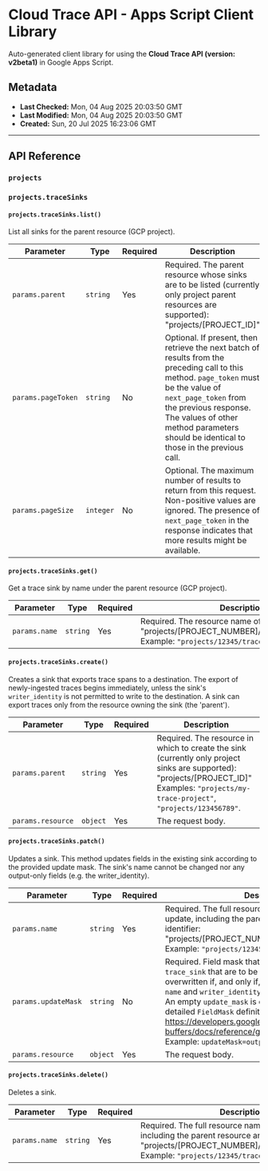 # Cloud Trace API - Apps Script Client Library

Auto-generated client library for using the **Cloud Trace API (version: v2beta1)** in Google Apps Script.

## Metadata

- **Last Checked:** Mon, 04 Aug 2025 20:03:50 GMT
- **Last Modified:** Mon, 04 Aug 2025 20:03:50 GMT
- **Created:** Sun, 20 Jul 2025 16:23:06 GMT



---

## API Reference

### `projects`

### `projects.traceSinks`

#### `projects.traceSinks.list()`

List all sinks for the parent resource (GCP project).

| Parameter | Type | Required | Description |
|---|---|---|---|
| `params.parent` | `string` | Yes | Required. The parent resource whose sinks are to be listed (currently only project parent resources are supported): "projects/[PROJECT_ID]" |
| `params.pageToken` | `string` | No | Optional. If present, then retrieve the next batch of results from the preceding call to this method. `page_token` must be the value of `next_page_token` from the previous response. The values of other method parameters should be identical to those in the previous call. |
| `params.pageSize` | `integer` | No | Optional. The maximum number of results to return from this request. Non-positive values are ignored. The presence of `next_page_token` in the response indicates that more results might be available. |

#### `projects.traceSinks.get()`

Get a trace sink by name under the parent resource (GCP project).

| Parameter | Type | Required | Description |
|---|---|---|---|
| `params.name` | `string` | Yes | Required. The resource name of the sink: "projects/[PROJECT_NUMBER]/traceSinks/[SINK_ID]" Example: `"projects/12345/traceSinks/my-sink-id"`. |

#### `projects.traceSinks.create()`

Creates a sink that exports trace spans to a destination. The export of newly-ingested traces begins immediately, unless the sink's `writer_identity` is not permitted to write to the destination. A sink can export traces only from the resource owning the sink (the 'parent').

| Parameter | Type | Required | Description |
|---|---|---|---|
| `params.parent` | `string` | Yes | Required. The resource in which to create the sink (currently only project sinks are supported): "projects/[PROJECT_ID]" Examples: `"projects/my-trace-project"`, `"projects/123456789"`. |
| `params.resource` | `object` | Yes | The request body. |

#### `projects.traceSinks.patch()`

Updates a sink. This method updates fields in the existing sink according to the provided update mask. The sink's name cannot be changed nor any output-only fields (e.g. the writer_identity).

| Parameter | Type | Required | Description |
|---|---|---|---|
| `params.name` | `string` | Yes | Required. The full resource name of the sink to update, including the parent resource and the sink identifier: "projects/[PROJECT_NUMBER]/traceSinks/[SINK_ID]" Example: `"projects/12345/traceSinks/my-sink-id"`. |
| `params.updateMask` | `string` | No | Required. Field mask that specifies the fields in `trace_sink` that are to be updated. A sink field is overwritten if, and only if, it is in the update mask. `name` and `writer_identity` fields cannot be updated. An empty `update_mask` is considered an error. For a detailed `FieldMask` definition, see https://developers.google.com/protocol-buffers/docs/reference/google.protobuf#fieldmask Example: `updateMask=output_config`. |
| `params.resource` | `object` | Yes | The request body. |

#### `projects.traceSinks.delete()`

Deletes a sink.

| Parameter | Type | Required | Description |
|---|---|---|---|
| `params.name` | `string` | Yes | Required. The full resource name of the sink to delete, including the parent resource and the sink identifier: "projects/[PROJECT_NUMBER]/traceSinks/[SINK_ID]" Example: `"projects/12345/traceSinks/my-sink-id"`. |